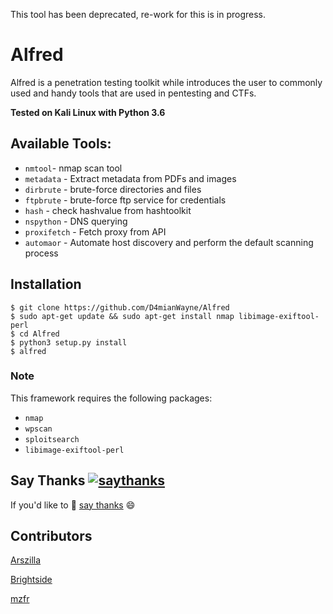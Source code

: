 
This tool has been deprecated, re-work for this is in progress.


# Alfred
Alfred is a penetration testing toolkit while introduces the user to commonly used and handy tools that are used in
pentesting and CTFs.

**Tested on Kali Linux with Python 3.6**

## Available Tools:
- `nmtool`- nmap scan tool
- `metadata` - Extract metadata from PDFs and images
- `dirbrute` - brute-force directories and files
- `ftpbrute` - brute-force ftp service for credentials
- `hash` - check hashvalue from hashtoolkit
- `nspython` - DNS querying
- `proxifetch` - Fetch proxy from API
- `automaor` - Automate host discovery and perform the default scanning process

## Installation
```
$ git clone https://github.com/D4mianWayne/Alfred
$ sudo apt-get update && sudo apt-get install nmap libimage-exiftool-perl
$ cd Alfred
$ python3 setup.py install
$ alfred
```

### Note

This framework requires the following packages:

* `nmap`
* `wpscan`
* `sploitsearch`
* `libimage-exiftool-perl`

## Say Thanks [![saythanks](https://img.shields.io/badge/say-thanks-ff69b4.svg)](https://saythanks.io/to/D4mianWayne)

If you'd like to :tada: [say thanks](https://saythanks.io/to/D4mianWayne) :smile:

## Contributors
[Arszilla][Arszilla]

[Brightside][Brightside]

[mzfr][mzfr]


[Say Thanks]: https://saythanks.io/to/D4mianWayne
[Arszilla]:     https://github.com/Arzilla
[mzfr]:         https://github.com/mzfr
[Brightside]:   https://github.com/brightsd


